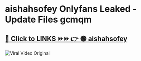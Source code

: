 
 # aishahsofey Onlyfans Leaked - Update Files gcmqm

## <h2><a href="https://clipsfans.com/aishahsofey&ref=git">🔗 Click to LINKS ⏩⏩ 👉 🟢 aishahsofey </a></h2>

<a href="https://clipsfans.com/aishahsofey&ref=git" rel="nofollow" data-target="animated-image.originalLink"><img src="https://i.ibb.co.com/xMMVF88/686577567.gif" alt="Viral Video Original" style="max-width: 100%; display: inline-block;" data-target="animated-image.originalImage"></a>

